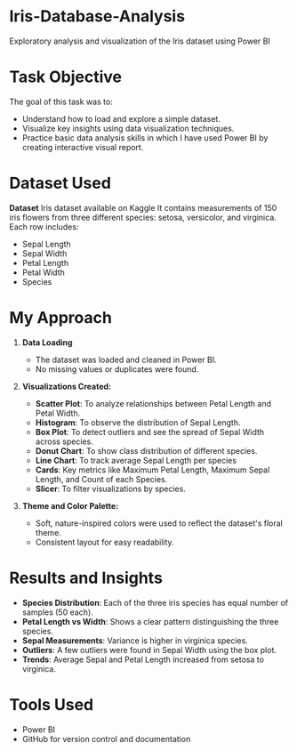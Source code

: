 # Iris-Database-Analysis
Exploratory analysis and visualization of the Iris dataset using Power BI 

# Task Objective

The goal of this task was to:
- Understand how to load and explore a simple dataset.
- Visualize key insights using data visualization techniques.
- Practice basic data analysis skills in which I have used Power BI by creating interactive visual report.
  

# Dataset Used

**Dataset** Iris dataset available on Kaggle 
It contains measurements of 150 iris flowers from three different species: setosa, versicolor, and virginica.  
Each row includes:
- Sepal Length
- Sepal Width
- Petal Length
- Petal Width
- Species 



# My Approach

1. **Data Loading**
   - The dataset was loaded and cleaned in Power BI.
   - No missing values or duplicates were found.

2. **Visualizations Created:**
   - **Scatter Plot**: To analyze relationships between Petal Length and Petal Width.
   - **Histogram**: To observe the distribution of Sepal Length.
   - **Box Plot**: To detect outliers and see the spread of Sepal Width across species.
   - **Donut Chart**: To show class distribution of different species.
   - **Line Chart**: To track average Sepal Length per species
   - **Cards**: Key metrics like Maximum Petal Length, Maximum Sepal Length, and Count of each Species.
   - **Slicer**: To filter visualizations by species.

3. **Theme and Color Palette:**
   - Soft, nature-inspired colors were used to reflect the dataset's floral theme.
   - Consistent layout for easy readability.


# Results and Insights

- **Species Distribution**: Each of the three iris species has equal number of samples (50 each).
- **Petal Length vs Width**: Shows a clear pattern distinguishing the three species.
- **Sepal Measurements**: Variance is higher in virginica species.
- **Outliers**: A few outliers were found in Sepal Width using the box plot.
- **Trends**: Average Sepal and Petal Length increased from setosa to virginica.


# Tools Used

- Power BI
- GitHub for version control and documentation
